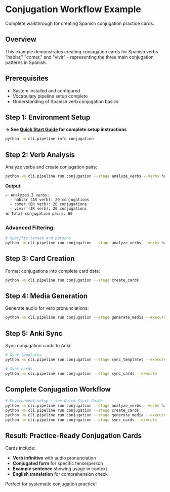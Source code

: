# Conjugation Workflow Example

Complete walkthrough for creating Spanish conjugation practice cards.

## Overview

This example demonstrates creating conjugation cards for Spanish verbs "hablar," "comer," and "vivir" - representing the three main conjugation patterns in Spanish.

## Prerequisites

- System installed and configured
- Vocabulary pipeline setup complete
- Understanding of Spanish verb conjugation basics

## Step 1: Environment Setup

**→ See [Quick Start Guide](../quick_start.md) for complete setup instructions**

```bash
python -m cli.pipeline info conjugation
```

## Step 2: Verb Analysis

Analyze verbs and create conjugation pairs:
```bash
python -m cli.pipeline run conjugation --stage analyze_verbs --verbs hablar,comer,vivir
```

**Output**:
```
✅ Analyzed 3 verbs:
  - hablar (AR verb): 20 conjugations
  - comer (ER verb): 20 conjugations
  - vivir (IR verb): 20 conjugations
📊 Total conjugation pairs: 60
```

### Advanced Filtering:
```bash
# Specific tenses and persons
python -m cli.pipeline run conjugation --stage analyze_verbs --verbs hablar --tenses present,preterite --persons yo,tú,él
```

## Step 3: Card Creation

Format conjugations into complete card data:
```bash
python -m cli.pipeline run conjugation --stage create_cards
```

## Step 4: Media Generation

Generate audio for verb pronunciations:
```bash
python -m cli.pipeline run conjugation --stage generate_media --execute
```

## Step 5: Anki Sync

Sync conjugation cards to Anki:
```bash
# Sync templates
python -m cli.pipeline run conjugation --stage sync_templates --execute

# Sync cards
python -m cli.pipeline run conjugation --stage sync_cards --execute
```

## Complete Conjugation Workflow

```bash
# Environment setup - see Quick Start Guide
python -m cli.pipeline run conjugation --stage analyze_verbs --verbs hablar,comer,vivir
python -m cli.pipeline run conjugation --stage create_cards
python -m cli.pipeline run conjugation --stage generate_media --execute
python -m cli.pipeline run conjugation --stage sync_cards --execute
```

## Result: Practice-Ready Conjugation Cards

Cards include:
- **Verb infinitive** with audio pronunciation
- **Conjugated form** for specific tense/person
- **Example sentence** showing usage in context
- **English translation** for comprehension check

Perfect for systematic conjugation practice!
